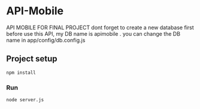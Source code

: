 # API-Mobile

API  MOBILE FOR FINAL PROJECT 
dont forget to create a new database first before use this API, my DB name is apimobile . you can change the DB name in app/config/db.config.js

## Project setup
```
npm install
```

### Run
```
node server.js
```
